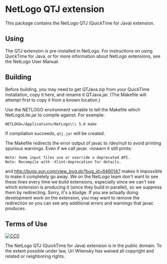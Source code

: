 # NetLogo QTJ extension

This package contains the NetLogo QTJ (QuickTime for Java) extension.

## Using

The QTJ extension is pre-installed in NetLogo. For instructions on using QuickTime for Java, or for more information about NetLogo extensions, see the NetLogo User Manual.

## Building

Before building, you may need to get QTJava.zip from your QuickTime installation, copy it here, and rename it QTJava.jar. (The Makefile will attempt first to copy it from a known location.)

Use the NETLOGO environment variable to tell the Makefile which NetLogoLite.jar to compile against.  For example:

    NETLOGO=/Applications/NetLogo\\\ 5.0 make

If compilation succeeds, `qtj.jar` will be created.

The Makefile redirects the error output of javac to /dev/null to avoid printing spurious warnings.  Even if we call javac -nowarn it still prints:

    Note: Some input files use or override a deprecated API.
    Note: Recompile with -Xlint:deprecation for details.

and http://bugs.sun.com/view_bug.do?bug_id=6460147 makes it impossible to make it completely go away.  We on the NetLogo team don't want to see these lines every time we build extensions, especially since we can't see which extension is producing it (since they build in parallel), so we suppress  them by redirecting.  Sorry, it's a kludge. If you are actually doing development work on the extension, you may want to remove the redirection so you can see any additional errors and warnings that javac produces.

## Terms of Use

[![CC0](http://i.creativecommons.org/p/zero/1.0/88x31.png)](http://creativecommons.org/publicdomain/zero/1.0/)

The NetLogo QTJ (QuickTime for Java) extension is in the public domain.  To the extent possible under law, Uri Wilensky has waived all copyright and related or neighboring rights.
